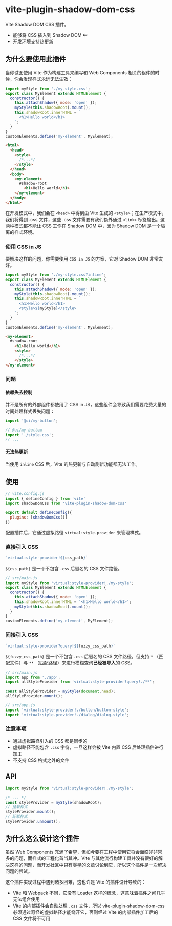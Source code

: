 # vite-plugin-shadow-dom-css

Vite Shadow DOM CSS 插件。

- 能够将 CSS 插入到 Shadow DOM 中
- 开发环境支持热更新

## 为什么要使用此插件

当你试图使用 Vite 作为构建工具来编写和 Web Components 相关的组件的时候，你会发现样式永远无法生效： 

```js
import myStyle from './my-style.css';
export class MyElement extends HTMLElement {
  constructor() {
    this.attachShadow({ mode: 'open' });
    myStyle(this.shadowRoot).mount();
    this.shadowRoot.innerHTML = `
      <h1>Hello world</h1>
    `;
  }
}
customElements.define('my-element', MyElement);
```

```html
<html>
  <head>
    <style>
      /*...*/
    </style>
  </head>
  <body>
    <my-element>
      #shadow-root
      	<h1>Hello world</h1>
    </my-element>
  </body>
</html>
```

在开发模式中，我们会在 `<head>` 中得到由 Vite 生成的 `<style>`；在生产模式中，我们将得到 .css 文件，这些 .css 文件需要有我们额外通过 `<link>` 标签输出。这两种模式都不能让 CSS 工作在 Shadow DOM 中，因为 Shadow DOM 是一个隔离的样式环境。

### 使用 CSS in JS

要解决这样的问题，你需要使用 `CSS in JS` 的方案，它对 Shadow DOM 非常友好。

```js
import myStyle from './my-style.css?inline';
export class MyElement extends HTMLElement {
  constructor() {
    this.attachShadow({ mode: 'open' });
    myStyle(this.shadowRoot).mount();
    this.shadowRoot.innerHTML = `
      <h1>Hello world</h1>
      <style>${myStyle}</style>
    `;
  }
}
customElements.define('my-element', MyElement);
```

```html
<my-element>
  #shadow-root
    <h1>Hello world</h1>
    <style>
      /*...*/
    </style>
</my-element>
```

### 问题

#### 依赖失去控制

并不是所有的外部组件都使用了 CSS in JS，这些组件会导致我们需要花费大量的时间处理样式丢失问题：

```js
import '@ui/my-button';
```

```js
// @ui/my-buttom
import './style.css';
// ...
```

#### 无法热更新

当使用 `inline` CSS 后，Vite 的热更新与自动刷新功能都无法工作。

## 使用

```js
// vite.config.js
import { defineConfig } from 'vite'
import shadowDomCss from 'vite-plugin-shadow-dom-css'

export default defineConfig({
  plugins: [shadowDomCss()]
})
```

配置插件后，它通过虚拟路径 `virtual:style-provider` 来管理样式。

### 直接引入 CSS

```js
`virtual:style-provider!${css_path}`
```

`${css_path}` 是一个不包含 `.css` 后缀名的 CSS 文件路径。

```js
// src/main.js
import myStyle from 'virtual:style-provider!./my-style';
export class MyElement extends HTMLElement {
  constructor() {
    this.attachShadow({ mode: 'open' });
    this.shadowRoot.innerHTML = '<h1>Hello world</h1>';
    myStyle(this.shadowRoot).mount();
  }
}
customElements.define('my-element', MyElement);
```

### 间接引入 CSS

```js
`virtual:style-provider?query!${fuzzy_css_path}`
```

`${fuzzy_css_path}` 是一个不包含 `.css` 后缀名的 CSS 文件路径，但支持 `*` （匹配文件）与 `**` （匹配路径）来进行模糊查询**已经被导入**的 CSS。

```js
// src/main.js
import app from './app';
import allStyleProvider from 'virtual:style-provider?query!./**';

const allStyleProvider = myStyle(document.head);
allStyleProvider.mount();
```

```js
// src/app.js
import 'virtual:style-provider!./button/button-style';
import 'virtual:style-provider!./dialog/dialog-style'; 
```

### 注意事项

* 通过虚拟路径引入的 CSS 都是同步的
* 虚拟路径不能包含 `.css` 字符，一旦这样会被 Vite 内置 CSS 后处理插件进行加工
* 不支持 CSS 格式之外的文件

## API

```js
import myStyle from 'virtual:style-provider!./my-style';

/* ... */
const styleProvider = myStyle(shadowRoot);
// 挂载样式
styleProvider.mount();
// 卸载样式
styleProvider.unmount();
```

## 为什么这么设计这个插件

虽然 Web Components 充满了希望，但如今要在工程中使用它将会面临非非常多的问题，而样式的工程化首当其冲。Vite 与其他流行构建工具并没有很好的解决这样的问题，而开发社区中只有零星的文章讨论到它，所以这个插件是一次解决问题的尝试。

这个插件实现过程中遇到诸多困难，这也许是 Vite 的插件设计导致的：

* Vite 和 Webpack 不同，它没有 Loader 这样的概念，这意味着插件之间几乎无法组合使用
* Vite 的内部插件会自动处理 `.css` 文件，所以 vite-plugin-shadow-dom-css 必须通过奇怪的虚拟路径才能绕开它，否则经过 Vite 的内部插件加工后的 CSS 文件将不可用